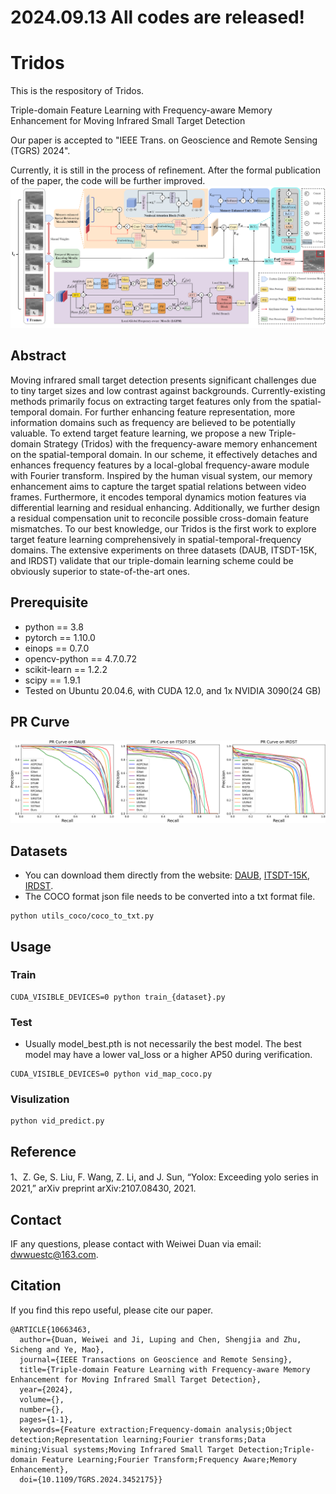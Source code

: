 # 2024.09.13 All codes are released!
# Tridos
This is the respository of  Tridos.

Triple-domain Feature Learning with Frequency-aware Memory Enhancement for Moving Infrared Small Target Detection

Our paper is accepted to "IEEE Trans. on Geoscience and Remote Sensing (TGRS) 2024".

Currently, it is still in the process of refinement. After the formal publication of the paper, the code will be further improved.
![frame](frame.png)
## Abstract
Moving infrared small target detection presents significant challenges due to tiny target sizes and low contrast against backgrounds. Currently-existing methods primarily focus on extracting target features only from the spatial-temporal domain. For further enhancing feature representation, more information domains such as frequency are believed to be potentially valuable.  To extend target feature learning, we propose a new Triple-domain Strategy (Tridos) with the frequency-aware memory enhancement on the spatial-temporal domain. In our scheme, it effectively detaches and enhances frequency features by a local-global frequency-aware module with Fourier transform. Inspired by the human visual system, our memory enhancement aims to capture the target spatial relations between video frames. Furthermore, it encodes temporal dynamics motion features via differential learning and residual enhancing.
Additionally, we further design a residual compensation unit to reconcile possible cross-domain feature mismatches.
To our best knowledge, our Tridos is the first work to explore target feature learning comprehensively in spatial-temporal-frequency domains. The extensive experiments on three datasets (DAUB, ITSDT-15K, and IRDST) validate that our triple-domain learning scheme could be obviously superior to state-of-the-art ones.

## Prerequisite
- python == 3.8
- pytorch == 1.10.0
- einops == 0.7.0
- opencv-python == 4.7.0.72
- scikit-learn == 1.2.2
- scipy == 1.9.1
- Tested on Ubuntu 20.04.6, with CUDA 12.0, and 1x NVIDIA 3090(24 GB)

## PR Curve
![PR](PR.png)

## Datasets
- You can download them directly from the website: [DAUB](https://www.scidb.cn/en/detail?dataSetId=720626420933459968), [ITSDT-15K](https://www.scidb.cn/en/detail?dataSetId=de971a1898774dc5921b68793817916e&dataSetType=journal), [IRDST](https://xzbai.buaa.edu.cn/datasets.html).
- The COCO format json file needs to be converted into a txt format file. 
```
python utils_coco/coco_to_txt.py
```
## Usage
### Train
```
CUDA_VISIBLE_DEVICES=0 python train_{dataset}.py
```
### Test
- Usually model_best.pth is not necessarily the best model. The best model may have a lower val_loss or a higher AP50 during verification.
```
CUDA_VISIBLE_DEVICES=0 python vid_map_coco.py
```
### Visulization
```
python vid_predict.py
```
## Reference
1、Z. Ge, S. Liu, F. Wang, Z. Li, and J. Sun, “Yolox: Exceeding yolo series in 2021,” arXiv preprint arXiv:2107.08430, 2021.

## Contact
IF any questions, please contact with Weiwei Duan via email: [dwwuestc@163.com]().

## Citation
If you find this repo useful, please cite our paper.
```
@ARTICLE{10663463,
  author={Duan, Weiwei and Ji, Luping and Chen, Shengjia and Zhu, Sicheng and Ye, Mao},
  journal={IEEE Transactions on Geoscience and Remote Sensing}, 
  title={Triple-domain Feature Learning with Frequency-aware Memory Enhancement for Moving Infrared Small Target Detection}, 
  year={2024},
  volume={},
  number={},
  pages={1-1},
  keywords={Feature extraction;Frequency-domain analysis;Object detection;Representation learning;Fourier transforms;Data mining;Visual systems;Moving Infrared Small Target Detection;Triple-domain Feature Learning;Fourier Transform;Frequency Aware;Memory Enhancement},
  doi={10.1109/TGRS.2024.3452175}}

```
